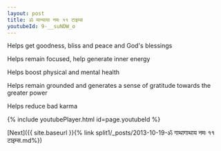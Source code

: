 ```yaml
---
layout: post
title: ॐ मान्याया नमः ११ टाइम्स
youtubeId: 9-__suNDW_o
---
```

 
 
Helps get goodness, bliss and peace and God's blessings
 
Helps remain focused, help generate inner energy 
 
Helps boost physical and mental health 
 
Helps remain grounded and generates a sense of gratitude towards the greater power 
 
Helps reduce bad karma
 
 
 
 


{% include youtubePlayer.html id=page.youtubeId %}
 
[Next]({{ site.baseurl }}{% link  split1/_posts/2013-10-19-ॐ गाथागाथाय नमः ११ टाइम्स.md%})
 
